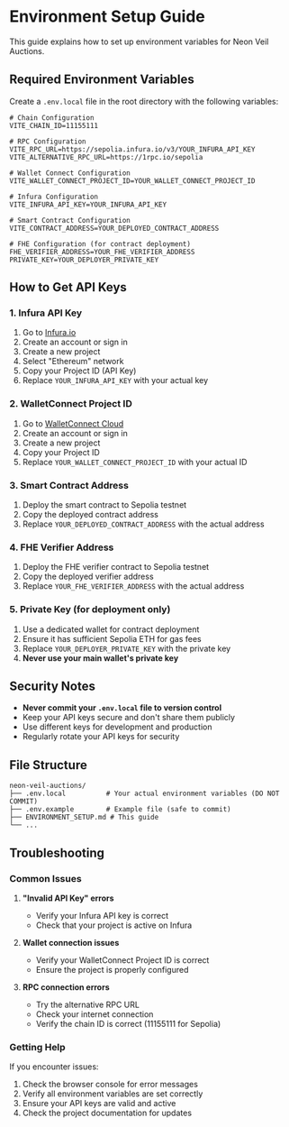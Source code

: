 # Environment Setup Guide

This guide explains how to set up environment variables for Neon Veil Auctions.

## Required Environment Variables

Create a `.env.local` file in the root directory with the following variables:

```env
# Chain Configuration
VITE_CHAIN_ID=11155111

# RPC Configuration
VITE_RPC_URL=https://sepolia.infura.io/v3/YOUR_INFURA_API_KEY
VITE_ALTERNATIVE_RPC_URL=https://1rpc.io/sepolia

# Wallet Connect Configuration
VITE_WALLET_CONNECT_PROJECT_ID=YOUR_WALLET_CONNECT_PROJECT_ID

# Infura Configuration
VITE_INFURA_API_KEY=YOUR_INFURA_API_KEY

# Smart Contract Configuration
VITE_CONTRACT_ADDRESS=YOUR_DEPLOYED_CONTRACT_ADDRESS

# FHE Configuration (for contract deployment)
FHE_VERIFIER_ADDRESS=YOUR_FHE_VERIFIER_ADDRESS
PRIVATE_KEY=YOUR_DEPLOYER_PRIVATE_KEY
```

## How to Get API Keys

### 1. Infura API Key
1. Go to [Infura.io](https://infura.io/)
2. Create an account or sign in
3. Create a new project
4. Select "Ethereum" network
5. Copy your Project ID (API Key)
6. Replace `YOUR_INFURA_API_KEY` with your actual key

### 2. WalletConnect Project ID
1. Go to [WalletConnect Cloud](https://cloud.walletconnect.com/)
2. Create an account or sign in
3. Create a new project
4. Copy your Project ID
5. Replace `YOUR_WALLET_CONNECT_PROJECT_ID` with your actual ID

### 3. Smart Contract Address
1. Deploy the smart contract to Sepolia testnet
2. Copy the deployed contract address
3. Replace `YOUR_DEPLOYED_CONTRACT_ADDRESS` with the actual address

### 4. FHE Verifier Address
1. Deploy the FHE verifier contract to Sepolia testnet
2. Copy the deployed verifier address
3. Replace `YOUR_FHE_VERIFIER_ADDRESS` with the actual address

### 5. Private Key (for deployment only)
1. Use a dedicated wallet for contract deployment
2. Ensure it has sufficient Sepolia ETH for gas fees
3. Replace `YOUR_DEPLOYER_PRIVATE_KEY` with the private key
4. **Never use your main wallet's private key**

## Security Notes

- **Never commit your `.env.local` file to version control**
- Keep your API keys secure and don't share them publicly
- Use different keys for development and production
- Regularly rotate your API keys for security

## File Structure

```
neon-veil-auctions/
├── .env.local          # Your actual environment variables (DO NOT COMMIT)
├── .env.example        # Example file (safe to commit)
├── ENVIRONMENT_SETUP.md # This guide
└── ...
```

## Troubleshooting

### Common Issues

1. **"Invalid API Key" errors**
   - Verify your Infura API key is correct
   - Check that your project is active on Infura

2. **Wallet connection issues**
   - Verify your WalletConnect Project ID is correct
   - Ensure the project is properly configured

3. **RPC connection errors**
   - Try the alternative RPC URL
   - Check your internet connection
   - Verify the chain ID is correct (11155111 for Sepolia)

### Getting Help

If you encounter issues:
1. Check the browser console for error messages
2. Verify all environment variables are set correctly
3. Ensure your API keys are valid and active
4. Check the project documentation for updates

